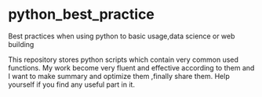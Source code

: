 # python_best_practice
Best practices when using python to basic usage,data science or web building

This repository stores python scripts which contain very common used functions.
My work become very fluent and effective according to them and I want to make summary and
optimize them ,finally share them. Help yourself if you find any useful part in it.
 
